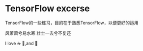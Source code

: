 # TensorFlow excerse

TensorFlow的一些练习，目的在于熟悉TensorFlow，以便更好的运用

风萧萧兮易水寒 壮士一去兮不复还

I love :coffee: :pizza:,and :dancer: 
